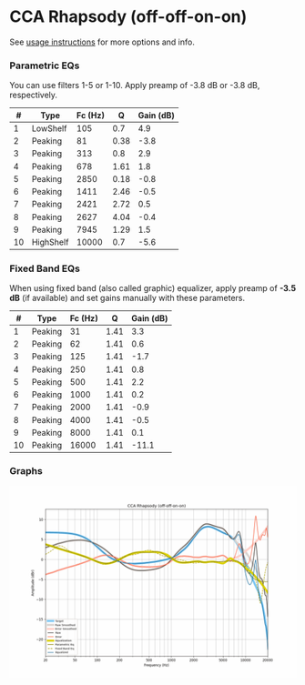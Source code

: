 # CCA Rhapsody (off-off-on-on)
See [usage instructions](https://github.com/jaakkopasanen/AutoEq#usage) for more options and info.

### Parametric EQs
You can use filters 1-5 or 1-10. Apply preamp of -3.8 dB or -3.8 dB, respectively.

|   # | Type      |   Fc (Hz) |    Q |   Gain (dB) |
|-----|-----------|-----------|------|-------------|
|   1 | LowShelf  |       105 | 0.7  |         4.9 |
|   2 | Peaking   |        81 | 0.38 |        -3.8 |
|   3 | Peaking   |       313 | 0.8  |         2.9 |
|   4 | Peaking   |       678 | 1.61 |         1.8 |
|   5 | Peaking   |      2850 | 0.18 |        -0.8 |
|   6 | Peaking   |      1411 | 2.46 |        -0.5 |
|   7 | Peaking   |      2421 | 2.72 |         0.5 |
|   8 | Peaking   |      2627 | 4.04 |        -0.4 |
|   9 | Peaking   |      7945 | 1.29 |         1.5 |
|  10 | HighShelf |     10000 | 0.7  |        -5.6 |

### Fixed Band EQs
When using fixed band (also called graphic) equalizer, apply preamp of **-3.5 dB** (if available) and set gains manually with these parameters.

|   # | Type    |   Fc (Hz) |    Q |   Gain (dB) |
|-----|---------|-----------|------|-------------|
|   1 | Peaking |        31 | 1.41 |         3.3 |
|   2 | Peaking |        62 | 1.41 |         0.6 |
|   3 | Peaking |       125 | 1.41 |        -1.7 |
|   4 | Peaking |       250 | 1.41 |         0.8 |
|   5 | Peaking |       500 | 1.41 |         2.2 |
|   6 | Peaking |      1000 | 1.41 |         0.2 |
|   7 | Peaking |      2000 | 1.41 |        -0.9 |
|   8 | Peaking |      4000 | 1.41 |        -0.5 |
|   9 | Peaking |      8000 | 1.41 |         0.1 |
|  10 | Peaking |     16000 | 1.41 |       -11.1 |

### Graphs
![](./CCA%20Rhapsody%20(off-off-on-on).png)
